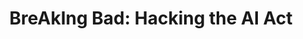 ---
id: "breakingbad" # nochmal überlegen
method: "Projektseminar"
institution: "Hub of Computing and Data Science (HCDS), Fakultät für Mathematik, Informatik & Naturwissenschaften"
title: "BreAkIng Bad: Hacking the AI Act"
title_project:
title_short: "BreAkIng Bad"
period: "Apr 23 ­­- Mar 24 (12 months)"
foerderlinie: "Transferorientierte Data Literacy"
round: "2"
lecture2go: "71043"
uhh_url: "https://www.hcl.uni-hamburg.de/ddlitlab/data-literacy-lehrlabor/zweite-foerderrunde/16-breaking-bad.html"
contributors: "Lucas Memmert"
mentors: "Dr. Michaela Regneri, Fabian Burmeister"
quote: "In einem besonderen hermeneutischen Lehransatz treten die Studierenden als „Advocatus Diaboli“ auf: Die Beratungskonzepte sollen zeigen, wie der AI Act mit minimalem Aufwand erfüllt wird und dabei wirtschaftlicher Profit und Inkaufnahme von gesellschaftlichem Risiko maximiert werden können."
text: |
    ### Das Projekt BreAkIng Bad

    Der Einfluss von KI auf das Leben vieler Menschen nimmt stetig zu. Wenngleich sich hierdurch große Chancen ergeben, entstehen auch erhebliche Risiken und ethische Herausforderungen. Die neue EU-KI-Regulierung (EU AI Act) versucht, diese Chancen und Risiken in Einklang zu bringen. Die Idee des Seminars ist es, Studierende über alle Fakultäten hinweg für die Gefahren im Umgang mit KI zu sensibilisieren und gleichzeitig ein erstes Gespür für unternehmerische Praxis im Kontext potentiell gewinngefährdender Gesetze zu bekommen. Hierbei sollen die Studierenden selbst Gestaltungsspielräume entlang des Gesetzesentwurfs anhand konkreter KI-Anwendungsfälle ausloten.

    Dies soll die Studierenden befähigen, KI kritisch und verantwortungsbewusst einzusetzen. Explizites Ziel war es, auch Studierende außerhalb der Informatik anzusprechen, da es sich um eine gesamtgesellschaftliche Herausforderung handelt und u.a. ethische, juristische, technische und betriebswirtschaftliche Aspekte vereint.

    ### Rückblick und Ergebnisse

    Das zentrale Ergebnis des Lehrprojekts war die praxisnahe und kritische Vermittlung von KI-basierten Datenpraktiken an die Studierenden. Das Lehrkonzept wurde in Zusammenarbeit mit der iDIGMA GmbH entwickelt und umfasste sowohl eigene Lehrinhalte als auch Gastlehreinheiten, um Chancen und Risiken von KI aus verschiedenen Perspektiven zu beleuchten. Themengerechte Literatur- und Materialempfehlungen wurden vorbereitet, um der Heterogenität der Studierenden gerecht zu werden.

    Der EU AI Act befand sich zu Beginn des Projektzeitraums noch in der Entwurfsphase. Insofern bestand ein erster wichtiger Schritt (und somit ein erstes Zwischenergebnis) in der Aufbereitung der rechtlichen Rahmenbedingungen in einem für das Seminar und die Studierenden (im Wesentlichen Nicht-Jurist:innen) angemessenen Rahmen. Eine praxisnahe Vermittlung der Inhalte war zentrales Ziel des Seminars. Hierfür sollten die Studierenden den EU AI Act anhand eines konkreten KI-Anwendungsfalls operationalisieren.

    Ein weiteres wichtiges Zwischenergebnis war daher die Entwicklung von für das Seminar passenden KI-Anwendungsfällen. Wichtiges Kriterium für die KI-Anwendungsfälle war, dass diese technisch realistisch umsetzbar sind, einen erheblichen betriebswirtschaftlichen Nutzen bieten und gleichzeitig mit ethischen (und ggf. rechtlichen) Risiken verbunden sind. Die Anwendungsfälle wurden vom Projektteam gemeinsam mit dem Praxispartner priorisiert und ausgearbeitet. Zudem wurden Handreichungen für die Lehrenden mit weiterführenden Informationen (z.B. ethische Bedenken, Bewertungen hinsichtlich des EU AI Acts) erarbeitet.

    ### Tipps von Lehrenden für Lehrende

    Im Rahmen des Lehrprojekts konnte die Einbindung und Zusammenarbeit mit unterschiedlichen Fachbereichen und außeruniversitären Akteuren erprobt werden, was als Bereicherung empfunden wird. Gerade für vielschichtige Phänomene wie „Digitalisierung“ oder „Data Literacy“ scheint dieser übergreifende Ansatz sinnvoll. Das Projekt vereint eine Vielzahl von fachlichen Perspektiven (u.a. rechtlich, betriebswirtschaftlich, technisch, ethisch). Neben der interdisziplinären Besetzung des Projektteams wurde daher im Rahmen des projektbasierten Lehransatzes die Rolle eines internen rechtlichen Experten (einer wissenschaftlichen Hilfskraft) erprobt, welcher die Lehrpersonen und insbesondere die Studierenden durch punktuelle fachliche Beratung unterstützt hat.

    Dieser Ansatz wurde als bereichernd empfunden und als potenzieller Weg zu mehr themenübergreifenden Lehrveranstaltungen. Innerhalb des Projektteams gab es sehr unterschiedliche Vorerfahrungen zu Lehrveranstaltungen und allgemeinen Gruppenarbeitsformaten, was viele wertvolle Impulse für anpassbare, teilweise hybride Veranstaltungsformate gab.

image: "https://www.hcl.uni-hamburg.de/16955045/deepmind-x-jiptoms98-unsplash-733x414-27ecf6033a57f20346cbcf59d28c803277196de6.jpg"
image_credit: "deepmind x / unsplash"
link_external:
stine: "WiSe 2023/24:  Projektseminar https://www.stine.uni-hamburg.de/scripts/mgrqispi.dll?APPNAME=CampusNet&PRGNAME=COURSEDETAILS&ARGUMENTS=-N000000000000001,-N000689,-N0,-N387474564107055,-N387474564113056,-N0,-N0,-N0"
---